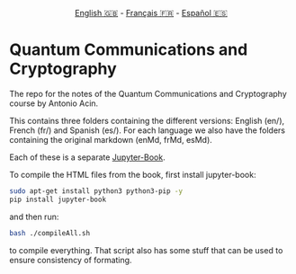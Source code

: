 <p style="text-align: center;">
    <a id="linken" href="../../../../en/content/index.html">English &#x1F1EC;&#x1F1E7;</a> - 
    <a id="linkfr" href="../../../../fr/content/index.html">Français &#x1F1EB;&#x1F1F7;</a> - 
    <a id="linkes" href="../../../../es/content/index.html">Español &#x1F1EA;&#x1F1F8;</a>
</p>
<script>
    currentPage = window.location.href;
    beforeLang = currentPage.slice(0, currentPage.indexOf("content") - 3);
    afterLang = currentPage.slice(currentPage.indexOf("content"));
    document.getElementById("linken").href = beforeLang + "en/" + afterLang;
    document.getElementById("linkfr").href = beforeLang + "fr/" + afterLang;
    document.getElementById("linkes").href = beforeLang + "es/" + afterLang;
</script>




# Quantum Communications and Cryptography

The repo for the notes of the Quantum Communications and Cryptography course by Antonio Acin.

This contains three folders containing the different versions: English (en/), French (fr/) and Spanish (es/). For each language we also have the folders containing the original markdown (enMd, frMd, esMd).

Each of these is a separate [Jupyter-Book](https://jupyterbook.org/en/stable/intro.html).

To compile the HTML files from the book, first install jupyter-book:
```bash
sudo apt-get install python3 python3-pip -y
pip install jupyter-book
```
and then run:
```bash
bash ./compileAll.sh
```
to compile everything. That script also has some stuff that can be used to ensure consistency of formating.

